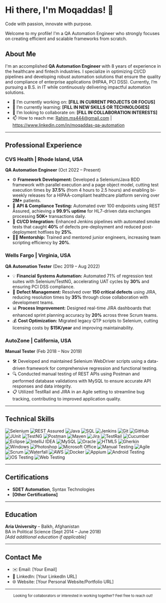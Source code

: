 # Hi there, I'm Moqaddas! 👋

Code with passion, innovate with purpose.

Welcome to my profile! I'm a QA Automation Engineer who strongly focuses on creating efficient and scalable frameworks from scratch.

## About Me

I'm an accomplished **QA Automation Engineer** with 8 years of experience in the healthcare and fintech industries. I specialize in optimizing CI/CD pipelines and developing robust automation solutions that ensure the quality and compliance of enterprise applications (HIPAA, PCI DSS). Currently, I’m pursuing a B.S. in IT while continuously delivering impactful automation solutions.

- 🔭 I’m currently working on: **[FILL IN CURRENT PROJECTS OR FOCUS]**
- 🌱 I’m currently learning: **[FILL IN NEW SKILLS OR TECHNOLOGIES]**
- 👯 I’m looking to collaborate on: **[FILL IN COLLABORATION INTERESTS]**
- 📫 How to reach me: Rahim.ms444@gmail.com | https://www.linkedin.com/in/moqaddas-qa-automation 

---

## Professional Experience

### CVS Health | Rhode Island, USA  
**QA Automation Engineer** (Oct 2022 – Present)
- ⚙️ **Framework Development:** Developed a Selenium/Java BDD framework with parallel execution and a page object model, cutting test execution times by **37.5%** (from 4 hours to 2.5 hours) and enabling bi-weekly releases for a HIPAA-compliant healthcare platform serving over **2M+** patients.
- 🚀 **API & Compliance Testing:** Automated over 100 endpoints using REST Assured, achieving a **99.9% uptime** for HL7-driven data exchanges processing **50K+** transactions daily.
- 🔄 **CI/CD Integration:** Enhanced Jenkins pipelines with automated smoke tests that caught **40%** of defects pre-deployment and reduced post-deployment hotfixes by **25%**.
- 👨‍💻 **Mentorship:** Trained and mentored junior engineers, increasing team scripting efficiency by **20%**.

### Wells Fargo | Virginia, USA  
**QA Automation Tester** (Dec 2019 – Aug 2022)
- 💡 **Financial Systems Automation:** Automated 71% of regression test suites with Selenium/TestNG, accelerating UAT cycles by **30%** and ensuring PCI DSS compliance.
- 🐞 **Defect Management:** Resolved over **150 critical defects** using JIRA, reducing resolution times by **35%** through close collaboration with development teams.
- 📊 **Process Improvement:** Designed real-time JIRA dashboards that enhanced sprint planning accuracy by **20%** across three Scrum teams.
- 💰 **Cost Optimization:** Migrated legacy QTP scripts to Selenium, cutting licensing costs by **$15K/year** and improving maintainability.

### AutoZone | California, USA  
**Manual Tester** (Feb 2018 – Nov 2019)
- 🛠️ Developed and maintained Selenium WebDriver scripts using a data-driven framework for comprehensive regression and functional testing.
- 🔍 Conducted manual testing of REST APIs using Postman and performed database validations with MySQL to ensure accurate API responses and data integrity.
- 📋 Utilized TestRail and JIRA in an Agile setting to streamline bug tracking, contributing to improved application quality.

---

## Technical Skills

<div align="left">
  <img src="https://img.shields.io/badge/-Selenium-05122A?style=flat&logo=selenium" alt="Selenium" />
  <img src="https://img.shields.io/badge/-REST%20Assured-05122A?style=flat&logo=rest" alt="REST Assured" />
  <img src="https://img.shields.io/badge/-Java-05122A?style=flat&logo=java" alt="Java" />
  <img src="https://img.shields.io/badge/-SQL-05122A?style=flat&logo=postgresql" alt="SQL" />
  <img src="https://img.shields.io/badge/-Jenkins-05122A?style=flat&logo=jenkins" alt="Jenkins" />
  <img src="https://img.shields.io/badge/-Git-05122A?style=flat&logo=git" alt="Git" />
  <img src="https://img.shields.io/badge/-GitHub-05122A?style=flat&logo=github" alt="GitHub" />
  <img src="https://img.shields.io/badge/-JUnit-05122A?style=flat&logo=junit" alt="JUnit" />
  <img src="https://img.shields.io/badge/-TestNG-05122A?style=flat&logo=testng" alt="TestNG" />
  <img src="https://img.shields.io/badge/-Postman-05122A?style=flat&logo=postman" alt="Postman" />
  <img src="https://img.shields.io/badge/-Maven-05122A?style=flat&logo=apachemaven" alt="Maven" />
  <img src="https://img.shields.io/badge/-Jira-05122A?style=flat&logo=jira" alt="Jira" />
  <img src="https://img.shields.io/badge/-TestRail-05122A?style=flat&logo=testrail" alt="TestRail" />
  <img src="https://img.shields.io/badge/-Cucumber-05122A?style=flat&logo=cucumber" alt="Cucumber" />
  <img src="https://img.shields.io/badge/-Eclipse-05122A?style=flat&logo=eclipseide" alt="Eclipse" />
  <img src="https://img.shields.io/badge/-IntelliJ-05122A?style=flat&logo=jetbrains" alt="IntelliJ IDEA" />
  <img src="https://img.shields.io/badge/-MySQL-05122A?style=flat&logo=mysql" alt="MySQL" />
  <img src="https://img.shields.io/badge/-Oracle-05122A?style=flat&logo=oracle" alt="Oracle" />
  <img src="https://img.shields.io/badge/-HTML5-05122A?style=flat&logo=html5" alt="HTML5" />
  <img src="https://img.shields.io/badge/-Gherkin-05122A?style=flat&logo=gherkin" alt="Gherkin" />
  <img src="https://img.shields.io/badge/-Windows-05122A?style=flat&logo=windows" alt="Windows" />
  <img src="https://img.shields.io/badge/-Photoshop-05122A?style=flat&logo=adobephotoshop" alt="Photoshop" />
  <img src="https://img.shields.io/badge/-Microsoft%20Office-05122A?style=flat&logo=microsoftoffice" alt="Microsoft Office" />
  <img src="https://img.shields.io/badge/-Manual%20Testing-05122A?style=flat" alt="Manual Testing" />
  <img src="https://img.shields.io/badge/-Agile-05122A?style=flat" alt="Agile" />
  <img src="https://img.shields.io/badge/-Scrum-05122A?style=flat" alt="Scrum" />
  <img src="https://img.shields.io/badge/-Waterfall-05122A?style=flat" alt="Waterfall" />
  <img src="https://img.shields.io/badge/-AWS-05122A?style=flat&logo=amazonaws" alt="AWS" />
  <img src="https://img.shields.io/badge/-Docker-05122A?style=flat&logo=docker" alt="Docker" />
  <img src="https://img.shields.io/badge/-Appium-05122A?style=flat&logo=appium" alt="Appium" />
  <img src="https://img.shields.io/badge/-Android-05122A?style=flat&logo=android" alt="Android Testing" />
  <img src="https://img.shields.io/badge/-iOS-05122A?style=flat&logo=apple" alt="iOS Testing" />
  <img src="https://img.shields.io/badge/-Web%20Testing-05122A?style=flat&logo=googlechrome" alt="Web Testing" />
</div>

---

## Certifications

- **SDET Automation**, Syntax Technologies  
- **[Other Certifications]**

---

## Education

**Aria University** – Balkh, Afghanistan  
BA in Political Science (Sept 2014 – June 2018)  
*[Add additional education if applicable]*

---

## Contact Me

- ✉️ Email: [Your Email]
- 💼 LinkedIn: [Your LinkedIn URL]
- 🌐 Website: [Your Personal Website/Portfolio URL]

---

<!-- Optional call-to-action -->
<div align="center">
  <sub>
    Looking for collaborators or interested in working together? Feel free to reach out!
  </sub>
</div>
